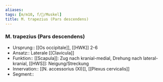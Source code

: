 ```yaml
---
aliases: 
tags: [m/m10, f/🦴/Muskel]
title: M. trapezius (Pars descendens)
---
```

### M. trapezius (Pars descendens)
- Ursprung:: [[Os occipitale]], [[HWK]] 2-6
- Ansatz:: Laterale [[Clavicula]]
- Funktion:: [[Scapula]]: Zug nach kranial-medial, Drehung nach lateral-kranial, [[HWS]]: Neigung/Streckung
- Innervation:: [[N. accessorius (XI)]], [[Plexus cervicalis]]
- Segment:: 